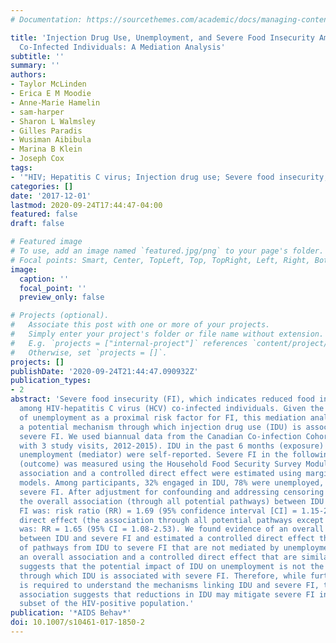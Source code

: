 ```yaml
---
# Documentation: https://sourcethemes.com/academic/docs/managing-content/

title: 'Injection Drug Use, Unemployment, and Severe Food Insecurity Among HIV-HCV
  Co-Infected Individuals: A Mediation Analysis'
subtitle: ''
summary: ''
authors:
- Taylor McLinden
- Erica E M Moodie
- Anne-Marie Hamelin
- sam-harper
- Sharon L Walmsley
- Gilles Paradis
- Wusiman Aibibula
- Marina B Klein
- Joseph Cox
tags:
- '"HIV; Hepatitis C virus; Injection drug use; Severe food insecurity; Unemployment"'
categories: []
date: '2017-12-01'
lastmod: 2020-09-24T17:44:47-04:00
featured: false
draft: false

# Featured image
# To use, add an image named `featured.jpg/png` to your page's folder.
# Focal points: Smart, Center, TopLeft, Top, TopRight, Left, Right, BottomLeft, Bottom, BottomRight.
image:
  caption: ''
  focal_point: ''
  preview_only: false

# Projects (optional).
#   Associate this post with one or more of your projects.
#   Simply enter your project's folder or file name without extension.
#   E.g. `projects = ["internal-project"]` references `content/project/deep-learning/index.md`.
#   Otherwise, set `projects = []`.
projects: []
publishDate: '2020-09-24T21:44:47.090932Z'
publication_types:
- 2
abstract: 'Severe food insecurity (FI), which indicates reduced food intake, is common
  among HIV-hepatitis C virus (HCV) co-infected individuals. Given the importance
  of unemployment as a proximal risk factor for FI, this mediation analysis examines
  a potential mechanism through which injection drug use (IDU) is associated with
  severe FI. We used biannual data from the Canadian Co-infection Cohort (N = 429
  with 3 study visits, 2012-2015). IDU in the past 6 months (exposure) and current
  unemployment (mediator) were self-reported. Severe FI in the following 6 months
  (outcome) was measured using the Household Food Security Survey Module. An overall
  association and a controlled direct effect were estimated using marginal structural
  models. Among participants, 32% engaged in IDU, 78% were unemployed, and 29% experienced
  severe FI. After adjustment for confounding and addressing censoring through weighting,
  the overall association (through all potential pathways) between IDU and severe
  FI was: risk ratio (RR) = 1.69 (95% confidence interval [CI] = 1.15-2.48). The controlled
  direct effect (the association through all potential pathways except that of unemployment)
  was: RR = 1.65 (95% CI = 1.08-2.53). We found evidence of an overall association
  between IDU and severe FI and estimated a controlled direct effect that is suggestive
  of pathways from IDU to severe FI that are not mediated by unemployment. Specifically,
  an overall association and a controlled direct effect that are similar in magnitude
  suggests that the potential impact of IDU on unemployment is not the primary mechanism
  through which IDU is associated with severe FI. Therefore, while further research
  is required to understand the mechanisms linking IDU and severe FI, the strong overall
  association suggests that reductions in IDU may mitigate severe FI in this vulnerable
  subset of the HIV-positive population.'
publication: '*AIDS Behav*'
doi: 10.1007/s10461-017-1850-2
---
```

